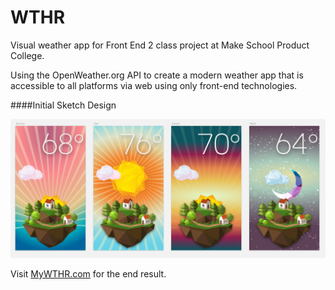 # WTHR
Visual weather app for Front End 2 class project at Make School Product College.

Using the OpenWeather.org API to create a modern weather app that is accessible to all platforms via web using only front-end technologies.

####Initial Sketch Design

![MockUp](Draft.png)

Visit [MyWTHR.com](http://mywthr.com) for the end result.

